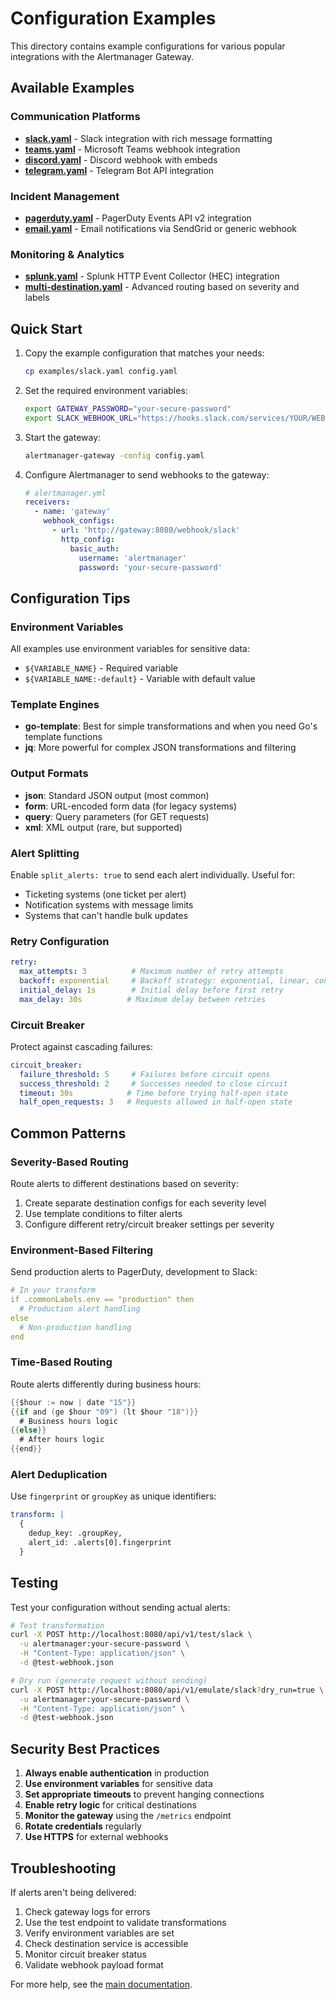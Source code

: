 # Configuration Examples

This directory contains example configurations for various popular integrations with the Alertmanager Gateway.

## Available Examples

### Communication Platforms

- **[slack.yaml](./slack.yaml)** - Slack integration with rich message formatting
- **[teams.yaml](./teams.yaml)** - Microsoft Teams webhook integration
- **[discord.yaml](./discord.yaml)** - Discord webhook with embeds
- **[telegram.yaml](./telegram.yaml)** - Telegram Bot API integration

### Incident Management

- **[pagerduty.yaml](./pagerduty.yaml)** - PagerDuty Events API v2 integration
- **[email.yaml](./email.yaml)** - Email notifications via SendGrid or generic webhook

### Monitoring & Analytics

- **[splunk.yaml](./splunk.yaml)** - Splunk HTTP Event Collector (HEC) integration
- **[multi-destination.yaml](./multi-destination.yaml)** - Advanced routing based on severity and labels

## Quick Start

1. Copy the example configuration that matches your needs:
   ```bash
   cp examples/slack.yaml config.yaml
   ```

2. Set the required environment variables:
   ```bash
   export GATEWAY_PASSWORD="your-secure-password"
   export SLACK_WEBHOOK_URL="https://hooks.slack.com/services/YOUR/WEBHOOK/URL"
   ```

3. Start the gateway:
   ```bash
   alertmanager-gateway -config config.yaml
   ```

4. Configure Alertmanager to send webhooks to the gateway:
   ```yaml
   # alertmanager.yml
   receivers:
     - name: 'gateway'
       webhook_configs:
         - url: 'http://gateway:8080/webhook/slack'
           http_config:
             basic_auth:
               username: 'alertmanager'
               password: 'your-secure-password'
   ```

## Configuration Tips

### Environment Variables

All examples use environment variables for sensitive data:

- `${VARIABLE_NAME}` - Required variable
- `${VARIABLE_NAME:-default}` - Variable with default value

### Template Engines

- **go-template**: Best for simple transformations and when you need Go's template functions
- **jq**: More powerful for complex JSON transformations and filtering

### Output Formats

- **json**: Standard JSON output (most common)
- **form**: URL-encoded form data (for legacy systems)
- **query**: Query parameters (for GET requests)
- **xml**: XML output (rare, but supported)

### Alert Splitting

Enable `split_alerts: true` to send each alert individually. Useful for:
- Ticketing systems (one ticket per alert)
- Notification systems with message limits
- Systems that can't handle bulk updates

### Retry Configuration

```yaml
retry:
  max_attempts: 3          # Maximum number of retry attempts
  backoff: exponential     # Backoff strategy: exponential, linear, constant
  initial_delay: 1s        # Initial delay before first retry
  max_delay: 30s          # Maximum delay between retries
```

### Circuit Breaker

Protect against cascading failures:

```yaml
circuit_breaker:
  failure_threshold: 5     # Failures before circuit opens
  success_threshold: 2     # Successes needed to close circuit
  timeout: 30s            # Time before trying half-open state
  half_open_requests: 3   # Requests allowed in half-open state
```

## Common Patterns

### Severity-Based Routing

Route alerts to different destinations based on severity:

1. Create separate destination configs for each severity level
2. Use template conditions to filter alerts
3. Configure different retry/circuit breaker settings per severity

### Environment-Based Filtering

Send production alerts to PagerDuty, development to Slack:

```yaml
# In your transform
if .commonLabels.env == "production" then
  # Production alert handling
else
  # Non-production handling
end
```

### Time-Based Routing

Route alerts differently during business hours:

```go
{{$hour := now | date "15"}}
{{if and (ge $hour "09") (lt $hour "18")}}
  # Business hours logic
{{else}}
  # After hours logic
{{end}}
```

### Alert Deduplication

Use `fingerprint` or `groupKey` as unique identifiers:

```yaml
transform: |
  {
    dedup_key: .groupKey,
    alert_id: .alerts[0].fingerprint
  }
```

## Testing

Test your configuration without sending actual alerts:

```bash
# Test transformation
curl -X POST http://localhost:8080/api/v1/test/slack \
  -u alertmanager:your-secure-password \
  -H "Content-Type: application/json" \
  -d @test-webhook.json

# Dry run (generate request without sending)
curl -X POST http://localhost:8080/api/v1/emulate/slack?dry_run=true \
  -u alertmanager:your-secure-password \
  -H "Content-Type: application/json" \
  -d @test-webhook.json
```

## Security Best Practices

1. **Always enable authentication** in production
2. **Use environment variables** for sensitive data
3. **Set appropriate timeouts** to prevent hanging connections
4. **Enable retry logic** for critical destinations
5. **Monitor the gateway** using the `/metrics` endpoint
6. **Rotate credentials** regularly
7. **Use HTTPS** for external webhooks

## Troubleshooting

If alerts aren't being delivered:

1. Check gateway logs for errors
2. Use the test endpoint to validate transformations
3. Verify environment variables are set
4. Check destination service is accessible
5. Monitor circuit breaker status
6. Validate webhook payload format

For more help, see the [main documentation](../../docs/).